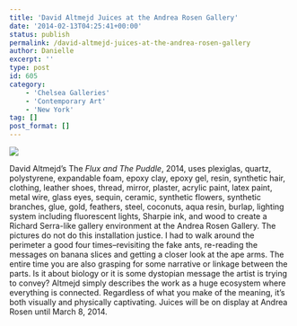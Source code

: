 ```yaml
---
title: 'David Altmejd Juices at the Andrea Rosen Gallery'
date: '2014-02-13T04:25:41+00:00'
status: publish
permalink: /david-altmejd-juices-at-the-andrea-rosen-gallery
author: Danielle
excerpt: ''
type: post
id: 605
category:
    - 'Chelsea Galleries'
    - 'Contemporary Art'
    - 'New York'
tag: []
post_format: []
---
```

![](http://farm4.staticflickr.com/3716/12492403414_7521eb801e_z.jpg)

David Altmejd’s The *Flux and The Puddle*, 2014, uses plexiglas, quartz, polystyrene, expandable foam, epoxy clay, epoxy gel, resin, synthetic hair, clothing, leather shoes, thread, mirror, plaster, acrylic paint, latex paint, metal wire, glass eyes, sequin, ceramic, synthetic flowers, synthetic branches, glue, gold, feathers, steel, coconuts, aqua resin, burlap, lighting system including fluorescent lights, Sharpie ink, and wood to create a Richard Serra-like gallery environment at the Andrea Rosen Gallery. The pictures do not do this installation justice. I had to walk around the perimeter a good four times–revisiting the fake ants, re-reading the messages on banana slices and getting a closer look at the ape arms. The entire time you are also grasping for some narrative or linkage between the parts. Is it about biology or it is some dystopian message the artist is trying to convey? Altmejd simply describes the work as a huge ecosystem where everything is connected. Regardless of what you make of the meaning, it’s both visually and physically captivating. Juices will be on display at Andrea Rosen until March 8, 2014.